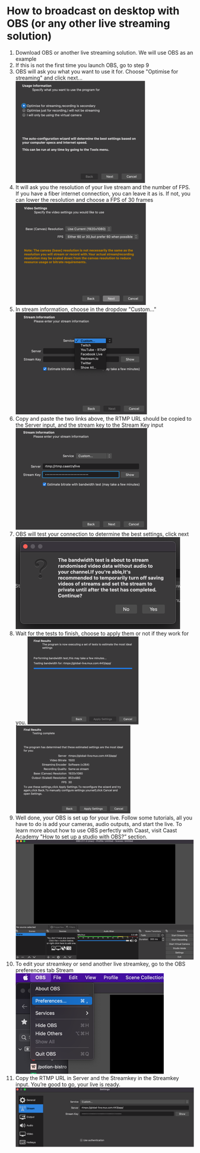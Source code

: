 # How to broadcast on desktop with OBS (or any other live streaming solution)

1. Download OBS or another live streaming solution. We will use OBS as an example
2. If this is not the first time you launch OBS, go to step 9
3. OBS will ask you what you want to use it for. Choose "Optimise for streaming" and click next...
   ![OBS optimize](/_medias/streaming/desktop/01.png)
4. It will ask you the resolution of your live stream and the number of FPS. If you have a fiber internet connection, you can leave it as is. If not, you can lower the resolution and choose a FPS of 30 frames
   ![OBS frame config](/_medias/streaming/desktop/02.png)
5. In stream information, choose in the dropdow "Custom..."
   ![OBS custom](/_medias/streaming/desktop/03.png)
6. Copy and paste the two links above, the RTMP URL should be copied to the Server input, and the stream key to the Stream Key input
   ![OBS credentials](/_medias/streaming/desktop/04.png)
7. OBS will test your connection to determine the best settings, click next
   ![OBS test](/_medias/streaming/desktop/05.png)
8. Wait for the tests to finish, choose to apply them or not if they work for you.
   ![OBS results 1](/_medias/streaming/desktop/06a.png)
   ![OBS results 2](/_medias/streaming/desktop/06b.png)
9. Well done, your OBS is set up for your live. Follow some tutorials, all you have to do is add your cameras, audio outputs, and start the live. To learn more about how to use OBS perfectly with Caast, visit Caast Academy "How to set up a studio with OBS?” section.
   ![OBS UI](/_medias/streaming/desktop/07.png)
10. To edit your streamkey or send another live streamkey, go to the OBS preferences tab Stream
    ![OBS edit](/_medias/streaming/desktop/08.png)
11. Copy the RTMP URL in Server and the Streamkey in the Streamkey input. You’re good to go, your live is ready.
    ![OBS edit credentials](/_medias/streaming/desktop/09.png)
